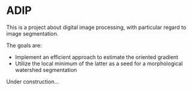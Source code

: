 # ADIP
This is a project about digital image processing, with particular regard to image segmentation. 

The goals are: 
<ul>
<li>Implement an efficient approach to estimate the oriented gradient</li>
<li>Utilize the local minimum of the latter as a seed for a morphological watershed segmentation</li>
</ul>

Under construction...
